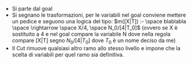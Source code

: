 - Si parte dal goal
- Si segnano le trasformazioni, per le variabili nel goal conviene mettere un pedice e seguono una logica del tipo: $m([X|T]) :- \space blablabla \space \rightarrow \space X/4, \space N_0/[4|T_0]$ (ovvero se X è sostituito a 4 e nel goal compare la variabile N dove nella regola compare [X|T] segno $N_0/[4|T_0]$ dove $T_0$ è un nome deciso da me)
- Il Cut rimuove qualsiasi altro ramo allo stesso livello e impone che la scelta di variabili per quel ramo sia definitiva.